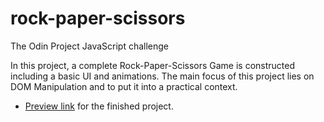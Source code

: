 # rock-paper-scissors

The Odin Project JavaScript challenge

In this project, a complete Rock-Paper-Scissors Game is constructed including a basic UI and animations. The main focus of this project lies on DOM Manipulation and to put it into a practical context.

* [Preview link](https://konrascher3.github.io/rock-paper-scissors/) for the finished project.
